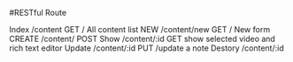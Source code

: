 
#RESTful Route

Index       /content                       GET / All content list
NEW         /content/new                   GET / New form 
CREATE      /content/                      POST 
Show        /content/:id                   GET show selected video and 
                                                 rich text editor
Update      /content/:id                   PUT /update a note 
Destory     /content/:id


